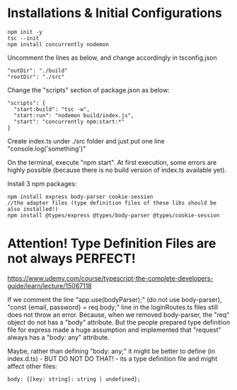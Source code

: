 # Installations & Initial Configurations

```
npm init -y
tsc --init
npm install concurrently nodemon
```

Uncomment the lines as below, and change accordingly in tsconfig.json

```
"outDir": "./build"
"rootDir": "./src"
```

Change the "scripts" section of package.json as below:

```
"scripts": {
  "start:build": "tsc -w",
  "start:run": "nodemon build/index.js",
  "start": "concurrently npm:start:*"
}
```

Create index.ts under ./src folder and just put one line "console.log('something')"

On the terminal, execute "npm start". At first execution, some errors are highly possible (because there is no build version of index.ts available yet).

Install 3 npm packages:

```
npm install express body-parser cookie-session
//the adapter files (type definition files of these libs should be also installed!)
npm install @types/express @types/body-parser @types/cookie-session
```

# Attention! Type Definition Files are not always PERFECT!

https://www.udemy.com/course/typescript-the-complete-developers-guide/learn/lecture/15067118

If we comment the line "app.use(bodyParser);" (do not use body-parser), "const {email, password} = req.body;" line in the loginRoutes.ts files still does not throw an error. Because, when we removed body-parser, the "req" object do not has a "body" attribute. But the people prepared type definition file for express made a huge assumption and implemented that "request" always has a "body: any" attribute.

Maybe, rather than defining "body: any;" it might be better to define (in index.d.ts) - BUT DO NOT DO THAT! - its a type definition file and might affect other files:

```
body: {[key: string]: string | undefined};
```
